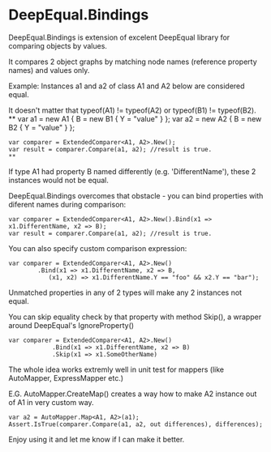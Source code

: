 # DeepEqual.Bindings

DeepEqual.Bindings is extension of excelent DeepEqual library for comparing objects by values.

It compares 2 object graphs by matching node names (reference property names) and values only. 

Example: Instances a1 and a2 of class A1 and A2 below are considered equal.

It doesn't matter that typeof(A1) != typeof(A2) or typeof(B1) != typeof(B2).
	**
	var a1 = new A1 { B = new B1 { Y = "value" } };
	var a2 = new A2 { B = new B2 { Y = "value" } };
	
	var comparer = ExtendedComparer<A1, A2>.New();
	var result = comparer.Compare(a1, a2); //result is true.
	**
	
If type A1 had property B named differently (e.g. 'DifferentName'), these 2 instances would not be equal.

DeepEqual.Bindings overcomes that obstacle - you can bind properties with diferent names during comparison:

	var comparer = ExtendedComparer<A1, A2>.New().Bind(x1 => x1.DifferentName, x2 => B);
	var result = comparer.Compare(a1, a2); //result is true.
	
You can also specify custom comparison expression:

	var comparer = ExtendedComparer<A1, A2>.New()
			.Bind(x1 => x1.DifferentName, x2 => B, 
			   (x1, x2) => x1.DifferentName.Y == "foo" && x2.Y == "bar");
							
Unmatched properties in any of 2 types will make any 2 instances not equal.

You can skip equality check by that property with method Skip(), a wrapper around DeepEqual's IgnoreProperty()


	var comparer = ExtendedComparer<A1, A2>.New()
				.Bind(x1 => x1.DifferentName, x2 => B)
				.Skip(x1 => x1.SomeOtherName)
												 
The whole idea works extremly well in unit test for mappers (like AutoMapper, ExpressMapper etc.)

E.G. AutoMapper.CreateMap() creates a way how to make A2 instance out of A1 in very custom way.

	var a2 = AutoMapper.Map<A1, A2>(a1);
	Assert.IsTrue(comparer.Compare(a1, a2, out differences), differences);
	
Enjoy using it and let me know if I can make it better.

 


